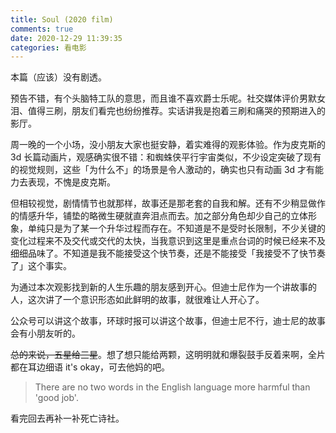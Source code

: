 ```yaml
---
title: Soul (2020 film)
comments: true
date: 2020-12-29 11:39:35
categories: 看电影
---
```

本篇（应该）没有剧透。

预告不错，有个头脑特工队的意思，而且谁不喜欢爵士乐呢。社交媒体评价男默女泪、值得三刷，朋友们看完也纷纷推荐。实话讲我是抱着三刷和痛哭的预期进入的影厅。

周一晚的一个小场，没小朋友大家也挺安静，着实难得的观影体验。作为皮克斯的 3d 长篇动画片，观感确实很不错：和蜘蛛侠平行宇宙类似，不少设定突破了现有的视觉规则，这些「为什么不」的场景是令人激动的，确实也只有动画 3d 才有能力去表现，不愧是皮克斯。

但相较视觉，剧情情节也就那样，故事还是那老套的自我和解。还有不少稍显做作的情感升华，铺垫的略微生硬就直奔泪点而去。加之部分角色却少自己的立体形象，单纯只是为了某一个升华过程而存在。不知道是不是受时长限制，不少关键的变化过程来不及交代或交代的太快，当我意识到这里是重点台词的时候已经来不及细细品味了。不知道是我不能接受这个快节奏，还是不能接受「我接受不了快节奏了」这个事实。

为通过本次观影找到新的人生乐趣的朋友感到开心。但迪士尼作为一个讲故事的人，这次讲了一个意识形态如此鲜明的故事，就很难让人开心了。

公众号可以讲这个故事，环球时报可以讲这个故事，但迪士尼不行，迪士尼的故事会有小朋友听的。

~~总的来说，五星给三星~~。想了想只能给两颗，这明明就和爆裂鼓手反着来啊，全片都在耳边细语 it's okay，可去他妈的吧。

> There are no two words in the English language more harmful than 'good job'.

看完回去再补一补死亡诗社。
